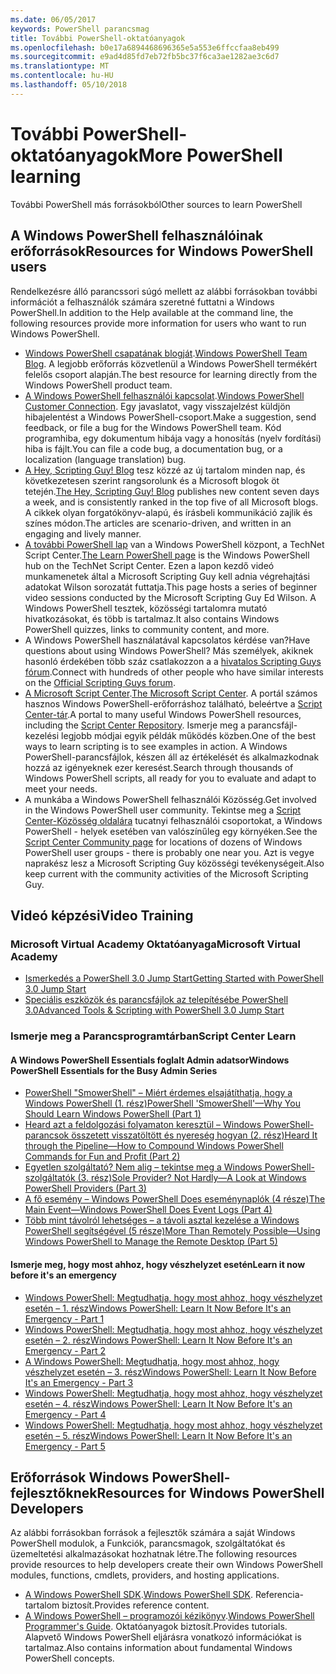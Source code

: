 ```yaml
---
ms.date: 06/05/2017
keywords: PowerShell parancsmag
title: További PowerShell-oktatóanyagok
ms.openlocfilehash: b0e17a6894468696365e5a553e6ffccfaa8eb499
ms.sourcegitcommit: e9ad4d85fd7eb72fb5bc37f6ca3ae1282ae3c6d7
ms.translationtype: MT
ms.contentlocale: hu-HU
ms.lasthandoff: 05/10/2018
---
```

# <a name="more-powershell-learning"></a><span data-ttu-id="73a46-103">További PowerShell-oktatóanyagok</span><span class="sxs-lookup"><span data-stu-id="73a46-103">More PowerShell learning</span></span>

<span data-ttu-id="73a46-104">További PowerShell más forrásokból</span><span class="sxs-lookup"><span data-stu-id="73a46-104">Other sources to learn PowerShell</span></span>

## <a name="resources-for-windows-powershell-users"></a><span data-ttu-id="73a46-105">A Windows PowerShell felhasználóinak erőforrások</span><span class="sxs-lookup"><span data-stu-id="73a46-105">Resources for Windows PowerShell users</span></span>

<span data-ttu-id="73a46-106">Rendelkezésre álló parancssori súgó mellett az alábbi forrásokban további információt a felhasználók számára szeretné futtatni a Windows PowerShell.</span><span class="sxs-lookup"><span data-stu-id="73a46-106">In addition to the Help available at the command line, the following resources provide more information for users who want to run Windows PowerShell.</span></span>

- <span data-ttu-id="73a46-107">[Windows PowerShell csapatának blogját](http://blogs.msdn.com/b/powershell/).</span><span class="sxs-lookup"><span data-stu-id="73a46-107">[Windows PowerShell Team Blog](http://blogs.msdn.com/b/powershell/).</span></span> <span data-ttu-id="73a46-108">A legjobb erőforrás közvetlenül a Windows PowerShell termékért felelős csoport alapján.</span><span class="sxs-lookup"><span data-stu-id="73a46-108">The best resource for learning directly from the Windows PowerShell product team.</span></span>
- <span data-ttu-id="73a46-109">[A Windows PowerShell felhasználói kapcsolat](http://Connect.Microsoft.com/PowerShell).</span><span class="sxs-lookup"><span data-stu-id="73a46-109">[Windows PowerShell Customer Connection](http://Connect.Microsoft.com/PowerShell).</span></span> <span data-ttu-id="73a46-110">Egy javaslatot, vagy visszajelzést küldjön hibajelentést a Windows PowerShell-csoport.</span><span class="sxs-lookup"><span data-stu-id="73a46-110">Make a suggestion, send feedback, or file a bug for the Windows PowerShell team.</span></span> <span data-ttu-id="73a46-111">Kód programhiba, egy dokumentum hibája vagy a honosítás (nyelv fordítási) hiba is fájlt.</span><span class="sxs-lookup"><span data-stu-id="73a46-111">You can file a code bug, a documentation bug, or a localization (language translation) bug.</span></span>
- <span data-ttu-id="73a46-112">[A Hey, Scripting Guy! Blog](https://blogs.technet.microsoft.com/heyscriptingguy/) tesz közzé az új tartalom minden nap, és következetesen szerint rangsorolunk és a Microsoft blogok öt tetején.</span><span class="sxs-lookup"><span data-stu-id="73a46-112">[The Hey, Scripting Guy! Blog](https://blogs.technet.microsoft.com/heyscriptingguy/) publishes new content seven days a week, and is consistently ranked in the top five of all Microsoft blogs.</span></span> <span data-ttu-id="73a46-113">A cikkek olyan forgatókönyv-alapú, és írásbeli kommunikáció zajlik és színes módon.</span><span class="sxs-lookup"><span data-stu-id="73a46-113">The articles are scenario-driven, and written in an engaging and lively manner.</span></span>
- <span data-ttu-id="73a46-114">[A további PowerShell lap](https://blogs.technet.microsoft.com/heyscriptingguy/2015/01/04/weekend-scripter-the-best-ways-to-learn-powershell/) van a Windows PowerShell központ, a TechNet Script Center.</span><span class="sxs-lookup"><span data-stu-id="73a46-114">[The Learn PowerShell page](https://blogs.technet.microsoft.com/heyscriptingguy/2015/01/04/weekend-scripter-the-best-ways-to-learn-powershell/) is the Windows PowerShell hub on the TechNet Script Center.</span></span> <span data-ttu-id="73a46-115">Ezen a lapon kezdő videó munkamenetek által a Microsoft Scripting Guy kell adnia végrehajtási adatokat Wilson sorozatát futtatja.</span><span class="sxs-lookup"><span data-stu-id="73a46-115">This page hosts a series of beginner video sessions conducted by the Microsoft Scripting Guy Ed Wilson.</span></span> <span data-ttu-id="73a46-116">A Windows PowerShell tesztek, közösségi tartalomra mutató hivatkozásokat, és több is tartalmaz.</span><span class="sxs-lookup"><span data-stu-id="73a46-116">It also contains Windows PowerShell quizzes, links to community content, and more.</span></span>
- <span data-ttu-id="73a46-117">A Windows PowerShell használatával kapcsolatos kérdése van?</span><span class="sxs-lookup"><span data-stu-id="73a46-117">Have questions about using Windows PowerShell?</span></span> <span data-ttu-id="73a46-118">Más személyek, akiknek hasonló érdekében több száz csatlakozzon a a [hivatalos Scripting Guys fórum](http://social.technet.microsoft.com/forums/itcg/threads/).</span><span class="sxs-lookup"><span data-stu-id="73a46-118">Connect with hundreds of other people who have similar interests on the [Official Scripting Guys forum](http://social.technet.microsoft.com/forums/itcg/threads/).</span></span>
- <span data-ttu-id="73a46-119">[A Microsoft Script Center](https://technet.microsoft.com/scriptcenter).</span><span class="sxs-lookup"><span data-stu-id="73a46-119">[The Microsoft Script Center](https://technet.microsoft.com/scriptcenter).</span></span> <span data-ttu-id="73a46-120">A portál számos hasznos Windows PowerShell-erőforráshoz található, beleértve a [Script Center-tár](http://gallery.technet.microsoft.com/scriptcenter/).</span><span class="sxs-lookup"><span data-stu-id="73a46-120">A portal to many useful Windows PowerShell resources, including the [Script Center Repository](http://gallery.technet.microsoft.com/scriptcenter/).</span></span> <span data-ttu-id="73a46-121">Ismerje meg a parancsfájl-kezelési legjobb módjai egyik példák működés közben.</span><span class="sxs-lookup"><span data-stu-id="73a46-121">One of the best ways to learn scripting is to see examples in action.</span></span> <span data-ttu-id="73a46-122">A Windows PowerShell-parancsfájlok, készen áll az értékelését és alkalmazkodnak hozzá az igényeknek ezer keresést.</span><span class="sxs-lookup"><span data-stu-id="73a46-122">Search through thousands of Windows PowerShell scripts, all ready for you to evaluate and adapt to meet your needs.</span></span>
- <span data-ttu-id="73a46-123">A munkába a Windows PowerShell felhasználói Közösség.</span><span class="sxs-lookup"><span data-stu-id="73a46-123">Get involved in the Windows PowerShell user community.</span></span> <span data-ttu-id="73a46-124">Tekintse meg a [Script Center-Közösség oldalára](https://technet.microsoft.com/scriptcenter/hh182567.aspx) tucatnyi felhasználói csoportokat, a Windows PowerShell - helyek esetében van valószínűleg egy környéken.</span><span class="sxs-lookup"><span data-stu-id="73a46-124">See the [Script Center Community page](https://technet.microsoft.com/scriptcenter/hh182567.aspx) for locations of dozens of Windows PowerShell user groups - there is probably one near you.</span></span> <span data-ttu-id="73a46-125">Azt is vegye naprakész lesz a Microsoft Scripting Guy közösségi tevékenységeit.</span><span class="sxs-lookup"><span data-stu-id="73a46-125">Also keep current with the community activities of the Microsoft Scripting Guy.</span></span>

## <a name="video-training"></a><span data-ttu-id="73a46-126">Videó képzési</span><span class="sxs-lookup"><span data-stu-id="73a46-126">Video Training</span></span>

### <a name="microsoft-virtual-academy"></a><span data-ttu-id="73a46-127">Microsoft Virtual Academy Oktatóanyaga</span><span class="sxs-lookup"><span data-stu-id="73a46-127">Microsoft Virtual Academy</span></span>
- [<span data-ttu-id="73a46-128">Ismerkedés a PowerShell 3.0 Jump Start</span><span class="sxs-lookup"><span data-stu-id="73a46-128">Getting Started with PowerShell 3.0 Jump Start</span></span>](https://mva.microsoft.com/en-US/training-courses/getting-started-with-powershell-30-jump-start-8276)
- [<span data-ttu-id="73a46-129">Speciális eszközök és parancsfájlok az telepítésébe PowerShell 3.0</span><span class="sxs-lookup"><span data-stu-id="73a46-129">Advanced Tools & Scripting with PowerShell 3.0 Jump Start</span></span>](https://mva.microsoft.com/en-US/training-courses/advanced-tools-scripting-with-powershell-30-jump-start-8231)

### <a name="script-center-learn"></a><span data-ttu-id="73a46-130">Ismerje meg a Parancsprogramtárban</span><span class="sxs-lookup"><span data-stu-id="73a46-130">Script Center Learn</span></span>
#### <a name="windows-powershell-essentials-for-the-busy-admin-series"></a><span data-ttu-id="73a46-131">A Windows PowerShell Essentials foglalt Admin adatsor</span><span class="sxs-lookup"><span data-stu-id="73a46-131">Windows PowerShell Essentials for the Busy Admin Series</span></span>
- [<span data-ttu-id="73a46-132">PowerShell "SmowerShell" – Miért érdemes elsajátíthatja, hogy a Windows PowerShell &#40;1. rész&#41;</span><span class="sxs-lookup"><span data-stu-id="73a46-132">PowerShell 'SmowerShell'—Why You Should Learn Windows PowerShell &#40;Part 1&#41;</span></span>](http://dlbmodigital.microsoft.com/webcasts/wmv/23976_Dnl_L.wmv)
- [<span data-ttu-id="73a46-133">Heard azt a feldolgozási folyamaton keresztül – Windows PowerShell-parancsok összetett visszatöltött és nyereség hogyan &#40;2. rész&#41;</span><span class="sxs-lookup"><span data-stu-id="73a46-133">Heard It through the Pipeline—How to Compound Windows PowerShell Commands for Fun and Profit &#40;Part 2&#41;</span></span>](http://dlbmodigital.microsoft.com/webcasts/wmv/23977_Dnl_L.wmv)
- [<span data-ttu-id="73a46-134">Egyetlen szolgáltató? Nem alig – tekintse meg a Windows PowerShell-szolgáltatók &#40;3. rész&#41;</span><span class="sxs-lookup"><span data-stu-id="73a46-134">Sole Provider? Not Hardly—A Look at Windows PowerShell Providers &#40;Part 3&#41;</span></span>](http://dlbmodigital.microsoft.com/webcasts/wmv/23978_Dnl_L.wmv)
- [<span data-ttu-id="73a46-135">A fő esemény – Windows PowerShell Does eseménynaplók &#40;4 része&#41;</span><span class="sxs-lookup"><span data-stu-id="73a46-135">The Main Event—Windows PowerShell Does Event Logs &#40;Part 4&#41;</span></span>](http://dlbmodigital.microsoft.com/webcasts/wmv/23979_Dnl_L.wmv)
- [<span data-ttu-id="73a46-136">Több mint távolról lehetséges – a távoli asztal kezelése a Windows PowerShell segítségével &#40;5 része&#41;</span><span class="sxs-lookup"><span data-stu-id="73a46-136">More Than Remotely Possible—Using Windows PowerShell to Manage the Remote Desktop &#40;Part 5&#41;</span></span>](http://dlbmodigital.microsoft.com/webcasts/wmv/23980_Dnl_L.wmv)

#### <a name="learn-it-now-before-its-an-emergency"></a><span data-ttu-id="73a46-137">Ismerje meg, hogy most ahhoz, hogy vészhelyzet esetén</span><span class="sxs-lookup"><span data-stu-id="73a46-137">Learn it now before it's an emergency</span></span>
- [<span data-ttu-id="73a46-138">Windows PowerShell: Megtudhatja, hogy most ahhoz, hogy vészhelyzet esetén – 1. rész</span><span class="sxs-lookup"><span data-stu-id="73a46-138">Windows PowerShell: Learn It Now Before It's an Emergency - Part 1</span></span>](http://dlbmodigital.microsoft.com/webcasts/wmv/1032481530_Dnl_L.wmv)
- [<span data-ttu-id="73a46-139">Windows PowerShell: Megtudhatja, hogy most ahhoz, hogy vészhelyzet esetén – 2. rész</span><span class="sxs-lookup"><span data-stu-id="73a46-139">Windows PowerShell: Learn It Now Before It's an Emergency - Part 2</span></span>](http://dlbmodigital.microsoft.com/webcasts/wmv/1032481542_Dnl_L.wmv)
- [<span data-ttu-id="73a46-140">A Windows PowerShell: Megtudhatja, hogy most ahhoz, hogy vészhelyzet esetén – 3. rész</span><span class="sxs-lookup"><span data-stu-id="73a46-140">Windows PowerShell: Learn It Now Before It's an Emergency - Part 3</span></span>](http://dlbmodigital.microsoft.com/webcasts/wmv/1032481548_Dnl_L.wmv)
- [<span data-ttu-id="73a46-141">Windows PowerShell: Megtudhatja, hogy most ahhoz, hogy vészhelyzet esetén – 4. rész</span><span class="sxs-lookup"><span data-stu-id="73a46-141">Windows PowerShell: Learn It Now Before It's an Emergency - Part 4</span></span>](http://dlbmodigital.microsoft.com/webcasts/wmv/1032481552_Dnl_L.wmv)
- [<span data-ttu-id="73a46-142">Windows PowerShell: Megtudhatja, hogy most ahhoz, hogy vészhelyzet esetén – 5. rész</span><span class="sxs-lookup"><span data-stu-id="73a46-142">Windows PowerShell: Learn It Now Before It's an Emergency - Part 5</span></span>](http://dlbmodigital.microsoft.com/webcasts/wmv/1032481554_Dnl_L.wmv)

## <a name="resources-for-windows-powershell-developers"></a><span data-ttu-id="73a46-143">Erőforrások Windows PowerShell-fejlesztőknek</span><span class="sxs-lookup"><span data-stu-id="73a46-143">Resources for Windows PowerShell Developers</span></span>

<span data-ttu-id="73a46-144">Az alábbi forrásokban források a fejlesztők számára a saját Windows PowerShell modulok, a Funkciók, parancsmagok, szolgáltatókat és üzemeltetési alkalmazásokat hozhatnak létre.</span><span class="sxs-lookup"><span data-stu-id="73a46-144">The following resources provide resources to help developers create their own Windows PowerShell modules, functions, cmdlets, providers, and hosting applications.</span></span>

- <span data-ttu-id="73a46-145">[A Windows PowerShell SDK](http://go.microsoft.com/fwlink/p/?LinkID=89595).</span><span class="sxs-lookup"><span data-stu-id="73a46-145">[Windows PowerShell SDK](http://go.microsoft.com/fwlink/p/?LinkID=89595).</span></span> <span data-ttu-id="73a46-146">Referencia-tartalom biztosít.</span><span class="sxs-lookup"><span data-stu-id="73a46-146">Provides reference content.</span></span>
- <span data-ttu-id="73a46-147">[A Windows PowerShell – programozói kézikönyv](http://go.microsoft.com/fwlink/p/?LinkID=89596).</span><span class="sxs-lookup"><span data-stu-id="73a46-147">[Windows PowerShell Programmer's Guide](http://go.microsoft.com/fwlink/p/?LinkID=89596).</span></span> <span data-ttu-id="73a46-148">Oktatóanyagok biztosít.</span><span class="sxs-lookup"><span data-stu-id="73a46-148">Provides tutorials.</span></span> <span data-ttu-id="73a46-149">Alapvető Windows PowerShell eljárásra vonatkozó információkat is tartalmaz.</span><span class="sxs-lookup"><span data-stu-id="73a46-149">Also contains information about fundamental Windows PowerShell concepts.</span></span>
